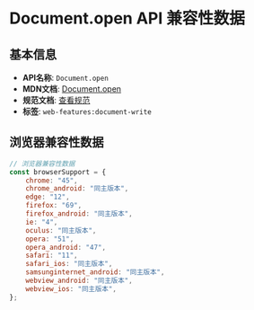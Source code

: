 # Document.open API 兼容性数据

## 基本信息

- **API名称**: `Document.open`
- **MDN文档**: [Document.open](https://developer.mozilla.org/docs/Web/API/Document/open)
- **规范文档**: [查看规范](https://html.spec.whatwg.org/multipage/dynamic-markup-insertion.html#dom-document-open-dev)
- **标签**: `web-features:document-write`

## 浏览器兼容性数据

```javascript
// 浏览器兼容性数据
const browserSupport = {
    chrome: "45",
    chrome_android: "同主版本",
    edge: "12",
    firefox: "69",
    firefox_android: "同主版本",
    ie: "4",
    oculus: "同主版本",
    opera: "51",
    opera_android: "47",
    safari: "11",
    safari_ios: "同主版本",
    samsunginternet_android: "同主版本",
    webview_android: "同主版本",
    webview_ios: "同主版本",
};

```

